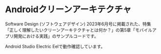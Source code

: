 # Androidクリーンアーキテクチャ

Software Design (ソフトウェアデザイン) 2023年6月号に掲載された、特集「正しく理解したいクリーンアーキテクチャとは何か？」の第5章「モバイルアプリ開発における実践」のサンプルコードです。

Android Studio Electric Eelで動作確認しています。
